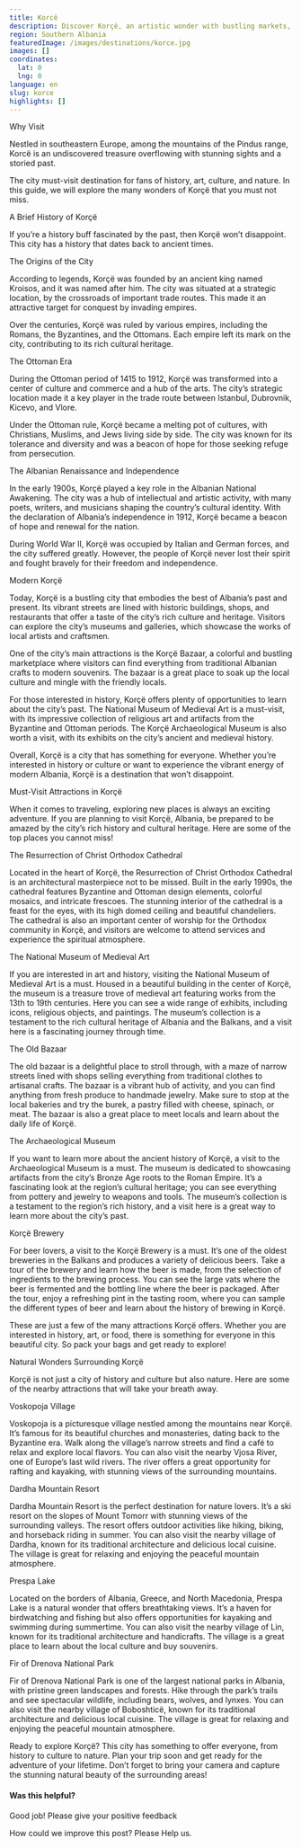 ```yaml
---
title: Korcë
description: Discover Korçë, an artistic wonder with bustling markets, centuries-old traditions, stunning sights like its cathedral and museums, and natural beauty in the surrounding mountains.
region: Southern Albania
featuredImage: /images/destinations/korce.jpg
images: []
coordinates:
  lat: 0
  lng: 0
language: en
slug: korce
highlights: []
---
```


Why Visit

Nestled in southeastern Europe, among the mountains of the Pindus range, Korcë is an undiscovered treasure overflowing with stunning sights and a storied past.

The city must-visit destination for fans of history, art, culture, and nature. In this guide, we will explore the many wonders of Korçë that you must not miss.

A Brief History of Korçë

If you’re a history buff fascinated by the past, then Korçë won’t disappoint. This city has a history that dates back to ancient times.

The Origins of the City

According to legends, Korçë was founded by an ancient king named Kroisos, and it was named after him. The city was situated at a strategic location, by the crossroads of important trade routes. This made it an attractive target for conquest by invading empires.

Over the centuries, Korçë was ruled by various empires, including the Romans, the Byzantines, and the Ottomans. Each empire left its mark on the city, contributing to its rich cultural heritage.

The Ottoman Era

During the Ottoman period of 1415 to 1912, Korçë was transformed into a center of culture and commerce and a hub of the arts. The city’s strategic location made it a key player in the trade route between Istanbul, Dubrovnik, Kicevo, and Vlore.

Under the Ottoman rule, Korçë became a melting pot of cultures, with Christians, Muslims, and Jews living side by side. The city was known for its tolerance and diversity and was a beacon of hope for those seeking refuge from persecution.

The Albanian Renaissance and Independence

In the early 1900s, Korçë played a key role in the Albanian National Awakening. The city was a hub of intellectual and artistic activity, with many poets, writers, and musicians shaping the country’s cultural identity. With the declaration of Albania’s independence in 1912, Korçë became a beacon of hope and renewal for the nation.

During World War II, Korçë was occupied by Italian and German forces, and the city suffered greatly. However, the people of Korçë never lost their spirit and fought bravely for their freedom and independence.

Modern Korçë

Today, Korçë is a bustling city that embodies the best of Albania’s past and present. Its vibrant streets are lined with historic buildings, shops, and restaurants that offer a taste of the city’s rich culture and heritage. Visitors can explore the city’s museums and galleries, which showcase the works of local artists and craftsmen.

One of the city’s main attractions is the Korçë Bazaar, a colorful and bustling marketplace where visitors can find everything from traditional Albanian crafts to modern souvenirs. The bazaar is a great place to soak up the local culture and mingle with the friendly locals.

For those interested in history, Korçë offers plenty of opportunities to learn about the city’s past. The National Museum of Medieval Art is a must-visit, with its impressive collection of religious art and artifacts from the Byzantine and Ottoman periods. The Korçë Archaeological Museum is also worth a visit, with its exhibits on the city’s ancient and medieval history.

Overall, Korçë is a city that has something for everyone. Whether you’re interested in history or culture or want to experience the vibrant energy of modern Albania, Korçë is a destination that won’t disappoint.

Must-Visit Attractions in Korçë

When it comes to traveling, exploring new places is always an exciting adventure. If you are planning to visit Korçë, Albania, be prepared to be amazed by the city’s rich history and cultural heritage. Here are some of the top places you cannot miss!

The Resurrection of Christ Orthodox Cathedral

Located in the heart of Korçë, the Resurrection of Christ Orthodox Cathedral is an architectural masterpiece not to be missed. Built in the early 1990s, the cathedral features Byzantine and Ottoman design elements, colorful mosaics, and intricate frescoes. The stunning interior of the cathedral is a feast for the eyes, with its high domed ceiling and beautiful chandeliers. The cathedral is also an important center of worship for the Orthodox community in Korçë, and visitors are welcome to attend services and experience the spiritual atmosphere.

The National Museum of Medieval Art

If you are interested in art and history, visiting the National Museum of Medieval Art is a must. Housed in a beautiful building in the center of Korçë, the museum is a treasure trove of medieval art featuring works from the 13th to 19th centuries. Here you can see a wide range of exhibits, including icons, religious objects, and paintings. The museum’s collection is a testament to the rich cultural heritage of Albania and the Balkans, and a visit here is a fascinating journey through time.

The Old Bazaar

The old bazaar is a delightful place to stroll through, with a maze of narrow streets lined with shops selling everything from traditional clothes to artisanal crafts. The bazaar is a vibrant hub of activity, and you can find anything from fresh produce to handmade jewelry. Make sure to stop at the local bakeries and try the burek, a pastry filled with cheese, spinach, or meat. The bazaar is also a great place to meet locals and learn about the daily life of Korçë.

The Archaeological Museum

If you want to learn more about the ancient history of Korçë, a visit to the Archaeological Museum is a must. The museum is dedicated to showcasing artifacts from the city’s Bronze Age roots to the Roman Empire. It’s a fascinating look at the region’s cultural heritage; you can see everything from pottery and jewelry to weapons and tools. The museum’s collection is a testament to the region’s rich history, and a visit here is a great way to learn more about the city’s past.

Korçë Brewery

For beer lovers, a visit to the Korçë Brewery is a must. It’s one of the oldest breweries in the Balkans and produces a variety of delicious beers. Take a tour of the brewery and learn how the beer is made, from the selection of ingredients to the brewing process. You can see the large vats where the beer is fermented and the bottling line where the beer is packaged. After the tour, enjoy a refreshing pint in the tasting room, where you can sample the different types of beer and learn about the history of brewing in Korçë.

These are just a few of the many attractions Korçë offers. Whether you are interested in history, art, or food, there is something for everyone in this beautiful city. So pack your bags and get ready to explore!

Natural Wonders Surrounding Korçë

Korçë is not just a city of history and culture but also nature. Here are some of the nearby attractions that will take your breath away.

Voskopoja Village

Voskopoja is a picturesque village nestled among the mountains near Korçë. It’s famous for its beautiful churches and monasteries, dating back to the Byzantine era. Walk along the village’s narrow streets and find a café to relax and explore local flavors. You can also visit the nearby Vjosa River, one of Europe’s last wild rivers. The river offers a great opportunity for rafting and kayaking, with stunning views of the surrounding mountains.

Dardha Mountain Resort

Dardha Mountain Resort is the perfect destination for nature lovers. It’s a ski resort on the slopes of Mount Tomorr with stunning views of the surrounding valleys. The resort offers outdoor activities like hiking, biking, and horseback riding in summer. You can also visit the nearby village of Dardha, known for its traditional architecture and delicious local cuisine. The village is great for relaxing and enjoying the peaceful mountain atmosphere.

Prespa Lake

Located on the borders of Albania, Greece, and North Macedonia, Prespa Lake is a natural wonder that offers breathtaking views. It’s a haven for birdwatching and fishing but also offers opportunities for kayaking and swimming during summertime. You can also visit the nearby village of Lin, known for its traditional architecture and handicrafts. The village is a great place to learn about the local culture and buy souvenirs.

Fir of Drenova National Park

Fir of Drenova National Park is one of the largest national parks in Albania, with pristine green landscapes and forests. Hike through the park’s trails and see spectacular wildlife, including bears, wolves, and lynxes. You can also visit the nearby village of Boboshticë, known for its traditional architecture and delicious local cuisine. The village is great for relaxing and enjoying the peaceful mountain atmosphere.

Ready to explore Korçë? This city has something to offer everyone, from history to culture to nature. Plan your trip soon and get ready for the adventure of your lifetime. Don’t forget to bring your camera and capture the stunning natural beauty of the surrounding areas!

#### Was this helpful?

 

Good job! Please give your positive feedback

How could we improve this post? Please Help us.
